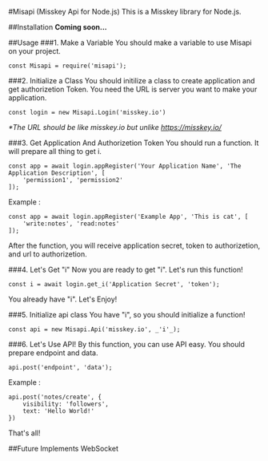 #Misapi (Misskey Api for Node.js)
This is a Misskey library for Node.js.

##Installation
**Coming soon...**

##Usage
###1. Make a Variable
You should make a variable to use Misapi on your project.
```nodejs
const Misapi = require('misapi');
```

###2. Initialize a Class
You should initilize a class to create application and get authorizetion Token. You need the URL is server you want to make your application.
```nodejs
const login = new Misapi.Login('misskey.io')
```

_*The URL should be like misskey.io but unlike https://misskey.io/_

###3. Get Application And Authorizetion Token
You should run a function. It will prepare all thing to get i.
```nodejs
const app = await login.appRegister('Your Application Name', 'The Application Description', [
    'permission1', 'permission2'
]);
```

Example :
```nodejs
const app = await login.appRegister('Example App', 'This is cat', [
    'write:notes', 'read:notes'
]);
```

After the function, you will receive application secret, token to authorizetion, and url to authorizetion.

###4. Let's Get "i"
Now you are ready to get "i". Let's run this function!
```nodejs
const i = await login.get_i('Application Secret', 'token');
```

You already have "i". Let's Enjoy!

###5. Initialize api class
You have "i", so you should initialize a function!
```nodejs
const api = new Misapi.Api('misskey.io', _'i'_);
```

###6. Let's Use API!
By this function, you can use API easy. You should prepare endpoint and data.
```nodejs
api.post('endpoint', 'data');
```

Example :
```nodejs
api.post('notes/create', {
    visibility: 'followers',
    text: 'Hello World!'
})
```
That's all!

##Future Implements
WebSocket